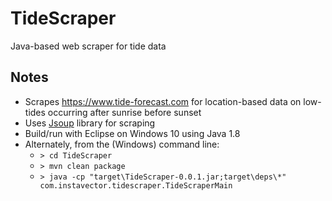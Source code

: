# TideScraper
Java-based web scraper for tide data

## Notes
* Scrapes https://www.tide-forecast.com for location-based data on low-tides occurring after sunrise before sunset
* Uses [Jsoup](https://jsoup.org/) library for scraping
* Build/run with Eclipse on Windows 10 using Java 1.8
* Alternately, from the (Windows) command line:
    * `> cd TideScraper`
    * `> mvn clean package`
    * `> java -cp "target\TideScraper-0.0.1.jar;target\deps\*" com.instavector.tidescraper.TideScraperMain`